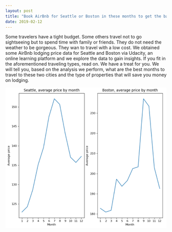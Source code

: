 ```yaml
---
layout: post
title: "Book AirBnb for Seattle or Boston in these months to get the bang of our buck"
date: 2019-02-12
---
```


Some travelers have a tight budget. Some others travel not to go sightseeing but to spend
time with family or friends. They do not need the weather to be gorgeous. They wan to 
travel with a low cost. We obtained some AirBnb lodging price data for Seattle and Boston 
via Udacity, an online learning platform and we explore the data to gain insights. If you
fit in the aforementioned traveling types, read on. We have a treat for you. We will tell
you, based on the analysis we perform, what are the best months to travel to these two 
cities and the type of properties that will save you money on lodging. 

![Alt text](./2019-02-12_12-51-37.png?raw=true "Average AirBnb prices by month for Seattle and Boston")
